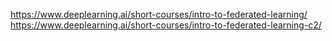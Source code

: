 https://www.deeplearning.ai/short-courses/intro-to-federated-learning/  
https://www.deeplearning.ai/short-courses/intro-to-federated-learning-c2/  
